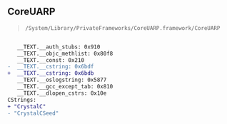 ## CoreUARP

> `/System/Library/PrivateFrameworks/CoreUARP.framework/CoreUARP`

```diff

   __TEXT.__auth_stubs: 0x910
   __TEXT.__objc_methlist: 0x80f8
   __TEXT.__const: 0x210
-  __TEXT.__cstring: 0x6bdf
+  __TEXT.__cstring: 0x6bdb
   __TEXT.__oslogstring: 0x5877
   __TEXT.__gcc_except_tab: 0x810
   __TEXT.__dlopen_cstrs: 0x10e
CStrings:
+ "CrystalC"
- "CrystalCSeed"

```
